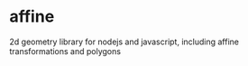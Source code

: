 affine
====

2d geometry library for nodejs and javascript, including affine transformations and polygons
